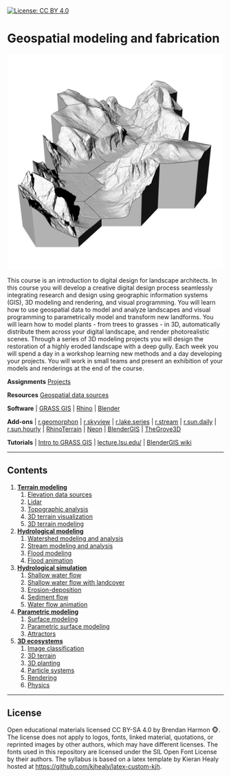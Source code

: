 [![License: CC BY 4.0](https://img.shields.io/badge/License-CC%20BY%204.0-lightgrey.svg)](https://creativecommons.org/licenses/by/4.0/)

# Geospatial modeling and fabrication

<p align="center"><img src="images/yosemite/yosemite_sq.png" height="500"></p>

This course is an introduction to digital design for landscape architects.
In this course you will develop a creative digital design process
seamlessly integrating research and design
using geographic information systems (GIS),
3D modeling and rendering, and
visual programming.
You will learn how to use geospatial data
to model and analyze landscapes
and visual programming to
parametrically model and transform new landforms.
You will learn how to model plants - from trees to grasses - in 3D,
automatically distribute them across your digital landscape,
and render photorealistic scenes.
Through a series of 3D modeling projects you will
design the restoration of a highly eroded landscape with a deep gully.
Each week you will spend a day in a workshop
learning new methods
and a day developing your projects.
You will work in small teams and present an exhibition of your
models and renderings at the end of the course.

**Assignments** [Projects](projects.md)

**Resources** [Geospatial data sources](geospatial-data-sources.md)

**Software** | [GRASS GIS](https://grass.osgeo.org) |
[Rhino](https://www.rhino3d.com/) |
[Blender](https://www.blender.org/)

**Add-ons** |
[r.geomorphon](https://grass.osgeo.org/grass72/manuals/addons/r.geomorphon.html) |
[r.skyview](https://grass.osgeo.org/grass72/manuals/addons/r.skyview.html) |
[r.lake.series](https://grass.osgeo.org/grass72/manuals/addons/r.lake.series.html) |
[r.stream](https://grasswiki.osgeo.org/wiki/R.stream.*_modules) |
[r.sun.daily](https://grass.osgeo.org/grass72/manuals/addons/r.sun.daily.html) |
[r.sun.hourly](https://grass.osgeo.org/grass72/manuals/addons/r.sun.hourly.html) |
[RhinoTerrain](http://www.rhinoterrain.com/en/home.html) |
[Neon](http://v5.rhino3d.com/group/neon) |
[BlenderGIS](https://github.com/domlysz/BlenderGIS) |
[TheGrove3D](https://www.thegrove3d.com/)

**Tutorials** |
[Intro to GRASS GIS](http://ncsu-geoforall-lab.github.io/grass-intro-workshop/) |
[lecture.lsu.edu/](https://lecture.lsu.edu/) |
[BlenderGIS wiki](https://github.com/domlysz/BlenderGIS/wiki)

---
## Contents
1. [**Terrain modeling**](terrain-modeling.md)
    1. [Elevation data sources](terrain-modeling.md#elevation-data-sources)
    2. [Lidar](terrain-modeling.md#lidar)
    3. [Topographic analysis](terrain-modeling.md#topographic-analysis)
    4. [3D terrain visualization](terrain-modeling.md#3d-terrain-visualization)
    4. [3D terrain modeling](terrain-modeling.md#3d-terrain-modeling)
2. [**Hydrological modeling**](hydrological-modeling.md)
    1. [Watershed modeling and analysis](hydrological-modeling.md#watershed-modeling-and-analysis)
    2. [Stream modeling and analysis](hydrological-modeling.md#stream-modeling-and-analysis)
    3. [Flood modeling](hydrological-modeling.md#flood-modeling)
    4. [Flood animation](hydrological-modeling.md#flood-animation)
3. [**Hydrological simulation**](hydrological-simulation.md)
    1. [Shallow water flow](hydrological-simulation.md#shallow-water-flow)
    2. [Shallow water flow with landcover](hydrological-simulation.md#shallow-water-flow-with-landcover)
    3. [Erosion-deposition](hydrological-simulation.md#erosion-deposition)
    4. [Sediment flow](hydrological-simulation.md#sediment-flow)
    5. [Water flow animation](hydrological-simulation.md#water-flow-animation)
4. [**Parametric modeling**](parametric-modeling.md)
    1. [Surface modeling](parametric-modeling.md#surface-modeling)
    2. [Parametric surface modeling](parametric-modeling.md#parametric-surface-modeling)
    3. [Attractors](parametric-modeling.md#attractors)
5. [**3D ecosystems**](3d-ecosystems.md)
    1. [Image classification](3d-ecosystems.md#image-classification)
    2. [3D terrain](3d-ecosystems.md#3d-terrain)
    3. [3D planting](3d-ecosystems.md#3d-planting)
    4. [Particle systems](3d-ecosystems.md#particle-systems)
    5. [Rendering](3d-ecosystems.md#rendering)
    6. [Physics](3d-ecosystems.md#physics)
---



## License
Open educational materials licensed CC BY-SA 4.0 by Brendan Harmon :monkey_face:. The license does not apply to logos, fonts, linked material, quotations, or reprinted images by other authors, which may have different licenses. The fonts used in this repository are licensed under the SIL Open Font License by their authors. The syllabus is based on a latex template by Kieran Healy hosted at https://github.com/kjhealy/latex-custom-kjh.
